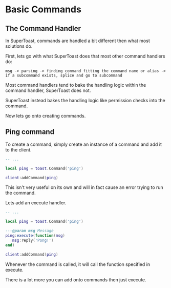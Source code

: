 # Basic Commands

## The Command Handler

In SuperToast, commands are handled a bit different then what most solutions do.

First, lets go with what SuperToast does that most other command handlers do:

```
msg -> parsing -> finding command fitting the command name or alias -> if a subcommand exists, splice and go to subcommand
```

Most command handlers tend to bake the handling logic within the command handler, SuperToast does not.

SuperToast instead bakes the handling logic like permission checks into the command.

Now lets go onto creating commands.

## Ping command

To create a command, simply create an instance of a command and add it to the client.

```lua
-- ...

local ping = toast.Command('ping')

client:addCommand(ping)
```

This isn't very useful on its own and will in fact cause an error trying to run the command.

Lets add an execute handler.

```lua
-- ...

local ping = toast.Command('ping')

---@param msg Message
ping:execute(function(msg)
   msg:reply('Pong!')
end)

client:addCommand(ping)
```

Whenever the command is called, it will call the function specified in execute.

There is a lot more you can add onto commands then just execute.